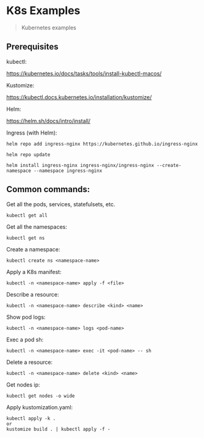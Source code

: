 # K8s Examples

> Kubernetes examples

## Prerequisites

kubectl:

https://kubernetes.io/docs/tasks/tools/install-kubectl-macos/

Kustomize:

https://kubectl.docs.kubernetes.io/installation/kustomize/

Helm:

https://helm.sh/docs/intro/install/

Ingress (with Helm):

```ssh
helm repo add ingress-nginx https://kubernetes.github.io/ingress-nginx

helm repo update

helm install ingress-nginx ingress-nginx/ingress-nginx --create-namespace --namespace ingress-nginx
```

## Common commands:

Get all the pods, services, statefulsets, etc.
```ssh
kubectl get all
```

Get all the namespaces:
```ssh
kubectl get ns
```

Create a namespace:
```ssh
kubectl create ns <namespace-name>
```
Apply a K8s manifest:
```ssh
kubectl -n <namespace-name> apply -f <file>
```

Describe a resource:
```ssh
kubectl -n <namespace-name> describe <kind> <name>
```

Show pod logs:
```ssh
kubectl -n <namespace-name> logs <pod-name>
```

Exec a pod sh:
```ssh
kubectl -n <namespace-name> exec -it <pod-name> -- sh
```

Delete a resource:
```ssh
kubectl -n <namespace-name> delete <kind> <name>
```

Get nodes ip:
```ssh
kubectl get nodes -o wide
```

Apply kustomization.yaml:
```ssh
kubectl apply -k .
or
kustomize build . | kubectl apply -f -
```